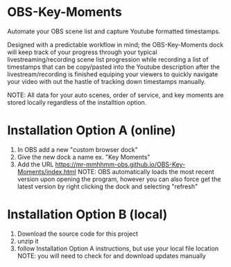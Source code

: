 # OBS-Key-Moments
Automate your OBS scene list and capture Youtube formatted timestamps.

Designed with a predictable workflow in mind; the OBS-Key-Moments dock will keep track of your progress through your typical livestreaming/recording scene list progression while recording a list of timestamps that can be copy/pasted into the Youtube description after the livestream/recording is finished equiping your viewers to quickly navigate your video with out the hastle of tracking down timestamps manually.

NOTE: All data for your auto scenes, order of service, and key moments are stored locally regardless of the installtion option.

# Installation Option A (online)
1) In OBS add a new "custom browser dock"
2) Give the new dock a name ex. "Key Moments"
3) Add the URL https://mr-mmhhmm-obs.github.io/OBS-Key-Moments/index.html
NOTE: OBS automatically loads the most recent version upon opening the program, however you can also force get the latest version by right clicking the dock and selecting "refresh"

# Installation Option B (local)
1) Download the source code for this project
2) unzip it
3) follow Installation Option A instructions, but use your local file location 
NOTE: you will need to check for and download updates manually
